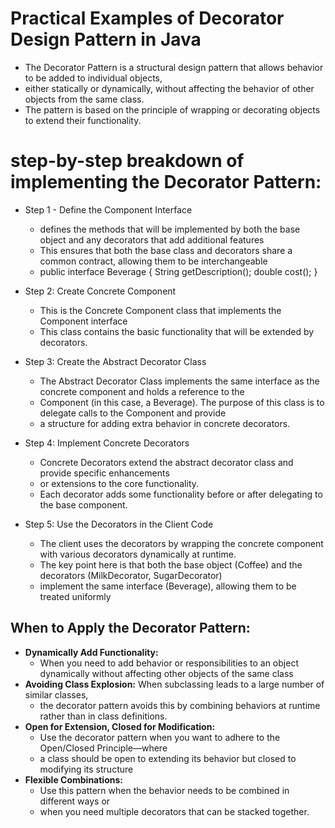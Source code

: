 # Practical Examples of Decorator Design Pattern in Java

- The Decorator Pattern is a structural design pattern that allows behavior to be added to individual objects,
- either statically or dynamically, without affecting the behavior of other objects from the same class.
- The pattern is based on the principle of wrapping or decorating objects to extend their functionality.

# step-by-step breakdown of implementing the Decorator Pattern:

- Step 1 - Define the Component Interface
    - defines the methods that will be implemented by both the base object and any decorators that add additional
      features
    - This ensures that both the base class and decorators share a common contract, allowing them to be interchangeable
    - public interface Beverage {
      String getDescription();
      double cost();
      }
- Step 2: Create Concrete Component
    - This is the Concrete Component class that implements the Component interface
    - This class contains the basic functionality that will be extended by decorators.

- Step 3: Create the Abstract Decorator Class
    - The Abstract Decorator Class implements the same interface as the concrete component and holds a reference to the
    - Component (in this case, a Beverage). The purpose of this class is to delegate calls to the Component and provide
    - a structure for adding extra behavior in concrete decorators.

- Step 4: Implement Concrete Decorators
    - Concrete Decorators extend the abstract decorator class and provide specific enhancements
    - or extensions to the core functionality.
    - Each decorator adds some functionality before or after delegating to the base component.

- Step 5: Use the Decorators in the Client Code
    - The client uses the decorators by wrapping the concrete component with various decorators dynamically at runtime.
    - The key point here is that both the base object (Coffee) and the decorators (MilkDecorator, SugarDecorator)
    - implement the same interface (Beverage), allowing them to be treated uniformly

## When to Apply the Decorator Pattern:

- **Dynamically Add Functionality:**
    - When you need to add behavior or responsibilities to an object dynamically without affecting other objects of the
      same class
- **Avoiding Class Explosion:** When subclassing leads to a large number of similar classes,
    - the decorator pattern avoids this by combining behaviors at runtime rather than in class definitions.
- **Open for Extension, Closed for Modification:**
    - Use the decorator pattern when you want to adhere to the Open/Closed Principle—where
    - a class should be open to extending its behavior but closed to modifying its structure
- **Flexible Combinations:**
    - Use this pattern when the behavior needs to be combined in different ways or
    - when you need multiple decorators that can be stacked together.